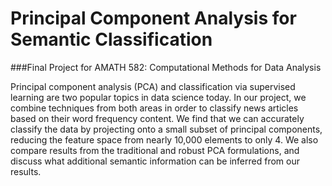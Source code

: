 # Principal Component Analysis for Semantic Classification
###Final Project for AMATH 582: Computational Methods for Data Analysis

Principal component analysis (PCA) and classification via supervised learning are two popular topics in data science today. In our project, we combine techniques from both areas in order to classify news articles based on their word frequency content. We find that we can accurately classify the data by projecting onto a small subset of principal components, reducing the feature space from nearly 10,000 elements to only 4. We also compare results from the traditional and robust PCA formulations, and discuss what additional semantic information can be inferred from our results.

